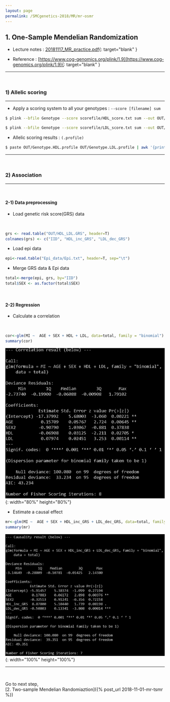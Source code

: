 ```yaml
---
layout: page
permalink: /SMCgenetics-2018/MR/mr-osmr
---
```


## **1. One-Sample Mendelian Randomization**

- Lecture notes : [20181117_MR_practice.pdf](C:\smcgenetics2018\images\MR\20181117_MR_practice.pdf){: target="blank" }  

- Reference : [https://www.cog-genomics.org/plink/1.9](https://www.cog-genomics.org/plink/1.9){: target="blank" }

---
<br>

### **1) Allelic scoring**
---
  
-  Apply a scoring system to all your genotypes :  ```--score [filename] sum```
	
```bash
$ plink --bfile Genotype --score scorefile/HDL_score.txt sum --out OUT/Genotype.HDL
```
```bash
$ plink --bfile Genotype --score scorefile/LDL_score.txt sum --out OUT/Genotype.LDL
```
  

-  Allelic scoring results :  ```(.profile)```

```bash
$ paste OUT/Genotype.HDL.profile OUT/Genotype.LDL.profile | awk '{print $2"\t"$6"\t"$12}' > OUT/HDL_LDL.GRS
```

---
<br>

### **2) Association**

---
<br>

#### 2-1) Data preprocessing

- Load genetic risk score(GRS) data
<br>

```R
grs <- read.table("OUT/HDL_LDL.GRS", header=T)
colnames(grs) <- c("IID", "HDL_inc_GRS", "LDL_dec_GRS")
```
- Load epi data

```R
epi<-read.table("Epi_data/Epi.txt", header=T, sep="\t")
```
- Merge GRS data & Epi data

```R
total<-merge(epi, grs, by="IID")
total$SEX <- as.factor(total$SEX)
```
<br>

#### 2-2) Regression

- Calculate a correlation
<br>

```R
cor<-glm(MI ~  AGE + SEX + HDL + LDL, data=total, family = "binomial")
summary(cor)
```
![figure](/assets/images/MR/Correlation.png){: width="80%" height="80%"}

- Estimate a causal effect

```R
mr<-glm(MI ~  AGE + SEX + HDL_inc_GRS + LDL_dec_GRS, data=total, family = "binomial")
summary(mr)
```
![figure](/assets/images/MR/Causality.png){: width="100%" height="100%"}

---
<br>

Go to next step,  
[2. Two-sample Mendelian Randomiaztion]({% post_url 2018-11-01-mr-tsmr %})